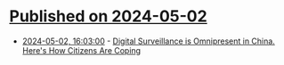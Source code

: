 # [Published on 2024-05-02](index.md)

* [2024-05-02, 16:03:00](https://soylentnews.org/article.pl?sid=24/04/30/1813246&from=rss) - [Digital Surveillance is Omnipresent in China. Here's How Citizens Are Coping](https://soylentnews.org/article.pl?sid=24/04/30/1813246&from=rss)
